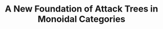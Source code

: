 ---
title: "A New Foundation of Attack Trees in Monoidal Categories"
year: 2016
pos: 2
venue: "Computer Science Department Colloquium Speaker. University of Iowa"
slides: includes/talks/2016-IA-Colloquium/colloquium/
---